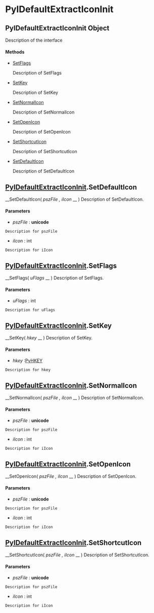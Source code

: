# PyIDefaultExtractIconInit

## PyIDefaultExtractIconInit Object

Description of the interface

#### Methods


  - [SetFlags](PyIDefaultExtractIconInit.md#pyidefaultextracticoninitsetflags)

    Description of SetFlags&nbsp;

  - [SetKey](PyIDefaultExtractIconInit.md#pyidefaultextracticoninitsetkey)

    Description of SetKey&nbsp;

  - [SetNormalIcon](PyIDefaultExtractIconInit.md#pyidefaultextracticoninitsetnormalicon)

    Description of SetNormalIcon&nbsp;

  - [SetOpenIcon](PyIDefaultExtractIconInit.md#pyidefaultextracticoninitsetopenicon)

    Description of SetOpenIcon&nbsp;

  - [SetShortcutIcon](PyIDefaultExtractIconInit.md#pyidefaultextracticoninitsetshortcuticon)

    Description of SetShortcutIcon&nbsp;

  - [SetDefaultIcon](PyIDefaultExtractIconInit.md#pyidefaultextracticoninitsetdefaulticon)

    Description of SetDefaultIcon&nbsp;

## [PyIDefaultExtractIconInit](#pyidefaultextracticoninit).SetDefaultIcon

 __SetDefaultIcon( *pszFile*  *, iIcon* __ )
Description of SetDefaultIcon.

#### Parameters


  -  *pszFile* : __unicode__ 

    Description for pszFile

  -  *iIcon* : int

    Description for iIcon

## [PyIDefaultExtractIconInit](#pyidefaultextracticoninit).SetFlags

 __SetFlags( *uFlags* __ )
Description of SetFlags.

#### Parameters


  -  *uFlags* : int

    Description for uFlags

## [PyIDefaultExtractIconInit](#pyidefaultextracticoninit).SetKey

 __SetKey( *hkey* __ )
Description of SetKey.

#### Parameters


  -  *hkey* :[PyHKEY](#pyhkey)

    Description for hkey

## [PyIDefaultExtractIconInit](#pyidefaultextracticoninit).SetNormalIcon

 __SetNormalIcon( *pszFile*  *, iIcon* __ )
Description of SetNormalIcon.

#### Parameters


  -  *pszFile* : __unicode__ 

    Description for pszFile

  -  *iIcon* : int

    Description for iIcon

## [PyIDefaultExtractIconInit](#pyidefaultextracticoninit).SetOpenIcon

 __SetOpenIcon( *pszFile*  *, iIcon* __ )
Description of SetOpenIcon.

#### Parameters


  -  *pszFile* : __unicode__ 

    Description for pszFile

  -  *iIcon* : int

    Description for iIcon

## [PyIDefaultExtractIconInit](#pyidefaultextracticoninit).SetShortcutIcon

 __SetShortcutIcon( *pszFile*  *, iIcon* __ )
Description of SetShortcutIcon.

#### Parameters


  -  *pszFile* : __unicode__ 

    Description for pszFile

  -  *iIcon* : int

    Description for iIcon